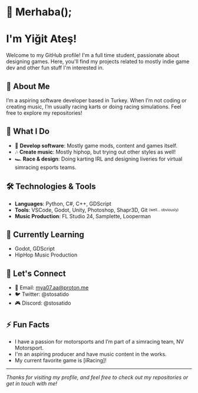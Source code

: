 # 👋 Merhaba(); 
# I'm Yiğit Ateş!

Welcome to my GitHub profile! I'm a full time student, passionate about designing games. Here, you'll find my projects related to mostly indie game dev and other fun stuff I'm interested in.

## 📍 About Me
I’m a aspiring software developer based in Turkey. When I’m not coding or creating music, I’m usually racing karts or doing racing simulations. Feel free to explore my repositories!

## 🚀 What I Do
- 🔨 **Develop software**: Mostly game mods, content and games itself.
- 🎶 **Create music**: Mostly hiphop, but trying out other styles as well!
- 🏎️ **Race & design**: Doing karting IRL and designing liveries for virtual simracing esports teams.

## 🛠️ Technologies & Tools
- **Languages**: Python, C#, C++, GDScript
- **Tools**: VSCode, Godot, Unity, Photoshop, Shapr3D, Git <sub><sup>(well... obviously)</sup></sub>
- **Music Production**: FL Studio 24, Samplette, Looperman

## 🌱 Currently Learning
- Godot, GDScript
- HipHop Music Production

## 💬 Let's Connect
- 📧 Email: mya07.aa@proton.me
- 🐦 Twitter: @stosatido
- 🎮 Discord: @stosatido

## ⚡ Fun Facts
- I have a passion for motorsports and I’m part of a simracing team, NV Motorsport.
- I'm an aspiring producer and have music content in the works.
- My current favorite game is [iRacing]!

---

*Thanks for visiting my profile, and feel free to check out my repositories or get in touch with me!*
